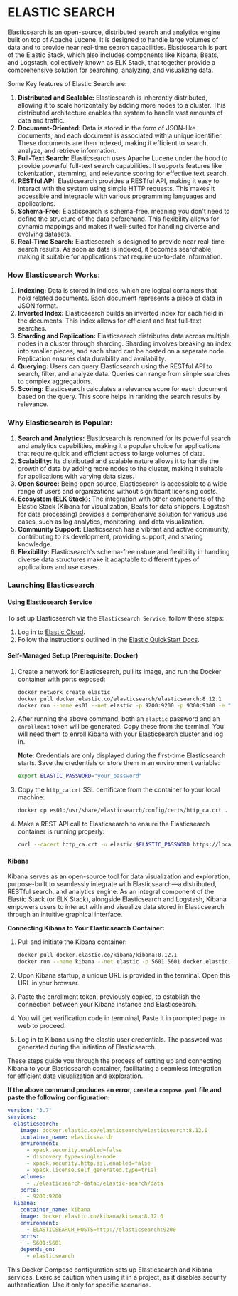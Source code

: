 # ELASTIC SEARCH
Elasticsearch is an open-source, distributed search and analytics engine built on top of Apache Lucene. It is designed to handle large volumes of data and to provide near real-time search capabilities. Elasticsearch is part of the Elastic Stack, which also includes components like Kibana, Beats, and Logstash, collectively known as ELK Stack, that together provide a comprehensive solution for searching, analyzing, and visualizing data.

Some Key features of Elastic Search are:

1. **Distributed and Scalable:** Elasticsearch is inherently distributed, allowing it to scale horizontally by adding more nodes to a cluster. This distributed architecture enables the system to handle vast amounts of data and traffic.
2. **Document-Oriented:** Data is stored in the form of JSON-like documents, and each document is associated with a unique identifier. These documents are then indexed, making it efficient to search, analyze, and retrieve information.
3. **Full-Text Search:** Elasticsearch uses Apache Lucene under the hood to provide powerful full-text search capabilities. It supports features like tokenization, stemming, and relevance scoring for effective text search.
4. **RESTful API:** Elasticsearch provides a RESTful API, making it easy to interact with the system using simple HTTP requests. This makes it accessible and integrable with various programming languages and applications.
5. **Schema-Free:** Elasticsearch is schema-free, meaning you don't need to define the structure of the data beforehand. This flexibility allows for dynamic mappings and makes it well-suited for handling diverse and evolving datasets.
6. **Real-Time Search:** Elasticsearch is designed to provide near real-time search results. As soon as data is indexed, it becomes searchable, making it suitable for applications that require up-to-date information.
### How Elasticsearch Works:

1. **Indexing:** Data is stored in indices, which are logical containers that hold related documents. Each document represents a piece of data in JSON format.
2. **Inverted Index:** Elasticsearch builds an inverted index for each field in the documents. This index allows for efficient and fast full-text searches.
3. **Sharding and Replication:** Elasticsearch distributes data across multiple nodes in a cluster through sharding. Sharding involves breaking an index into smaller pieces, and each shard can be hosted on a separate node. Replication ensures data durability and availability.
4. **Querying:** Users can query Elasticsearch using the RESTful API to search, filter, and analyze data. Queries can range from simple searches to complex aggregations.
5. **Scoring:** Elasticsearch calculates a relevance score for each document based on the query. This score helps in ranking the search results by relevance.
### Why Elasticsearch is Popular:

1. **Search and Analytics:** Elasticsearch is renowned for its powerful search and analytics capabilities, making it a popular choice for applications that require quick and efficient access to large volumes of data.
2. **Scalability:** Its distributed and scalable nature allows it to handle the growth of data by adding more nodes to the cluster, making it suitable for applications with varying data sizes.
3. **Open Source:** Being open source, Elasticsearch is accessible to a wide range of users and organizations without significant licensing costs.
4. **Ecosystem (ELK Stack):** The integration with other components of the Elastic Stack (Kibana for visualization, Beats for data shippers, Logstash for data processing) provides a comprehensive solution for various use cases, such as log analytics, monitoring, and data visualization.
5. **Community Support:** Elasticsearch has a vibrant and active community, contributing to its development, providing support, and sharing knowledge.
6. **Flexibility:** Elasticsearch's schema-free nature and flexibility in handling diverse data structures make it adaptable to different types of applications and use cases.


### Launching Elasticsearch

#### Using Elasticsearch Service

To set up Elasticsearch via the `Elasticsearch Service`, follow these steps:

1. Log in to [Elastic Cloud](https://cloud.elastic.co/?page=docs&placement=docs-body).
2. Follow the instructions outlined in the [Elastic QuickStart Docs](https://www.elastic.co/guide/en/elasticsearch/reference/8.12/getting-started.html).

#### Self-Managed Setup (Prerequisite: Docker)

1. Create a network for Elasticsearch, pull its image, and run the Docker container with ports exposed:

    ```bash
    docker network create elastic
    docker pull docker.elastic.co/elasticsearch/elasticsearch:8.12.1
    docker run --name es01 --net elastic -p 9200:9200 -p 9300:9300 -e "discovery.type=single-node" -t docker.elastic.co/elasticsearch/elasticsearch:8.12.1
    ```

2. After running the above command, both an `elastic` password and an `enrollment` token will be generated. Copy these from the terminal. You will need them to enroll Kibana with your Elasticsearch cluster and log in.

    **Note**: Credentials are only displayed during the first-time Elasticsearch starts. Save the credentials or store them in an environment variable:

    ```bash
    export ELASTIC_PASSWORD="your_password"
    ```

3. Copy the `http_ca.crt` SSL certificate from the container to your local machine:

    ```bash
    docker cp es01:/usr/share/elasticsearch/config/certs/http_ca.crt .
    ```

4. Make a REST API call to Elasticsearch to ensure the Elasticsearch container is running properly:

    ```bash
    curl --cacert http_ca.crt -u elastic:$ELASTIC_PASSWORD https://localhost:9200
    ```
   
#### Kibana

Kibana serves as an open-source tool for data visualization and exploration, purpose-built to seamlessly integrate with Elasticsearch—a distributed, RESTful search, and analytics engine. As an integral component of the Elastic Stack (or ELK Stack), alongside Elasticsearch and Logstash, Kibana empowers users to interact with and visualize data stored in Elasticsearch through an intuitive graphical interface.

**Connecting Kibana to Your Elasticsearch Container:**
1. Pull and initiate the Kibana container:
    ```bash
    docker pull docker.elastic.co/kibana/kibana:8.12.1
    docker run --name kibana --net elastic -p 5601:5601 docker.elastic.co/kibana/kibana:8.12.1
    ```

2. Upon Kibana startup, a unique URL is provided in the terminal. Open this URL in your browser.

3. Paste the enrollment token, previously copied, to establish the connection between your Kibana instance and Elasticsearch.

4. You will get verification code in termninal, Paste it in prompted page in web to proceed.

5. Log in to Kibana using the elastic user credentials. The password was generated during the initiation of Elasticsearch.

These steps guide you through the process of setting up and connecting Kibana to your Elasticsearch container, facilitating a seamless integration for efficient data visualization and exploration.

**If the above command produces an error, create a `compose.yaml` file and paste the following configuration:**

```yaml
version: "3.7"
services:
  elasticsearch:
    image: docker.elastic.co/elasticsearch/elasticsearch:8.12.0
    container_name: elasticsearch
    environment:
      - xpack.security.enabled=false
      - discovery.type=single-node
      - xpack.security.http.ssl.enabled=false
      - xpack.license.self_generated.type=trial
    volumes:
      - ./elasticsearch-data:/elastic-search/data
    ports:
      - 9200:9200
  kibana:
    container_name: kibana
    image: docker.elastic.co/kibana/kibana:8.12.0
    environment:
      - ELASTICSEARCH_HOSTS=http://elasticsearch:9200
    ports:
      - 5601:5601
    depends_on:
      - elasticsearch
```
This Docker Compose configuration sets up Elasticsearch and Kibana services. Exercise caution when using it in a project, as it disables security authentication. Use it only for specific scenarios.
